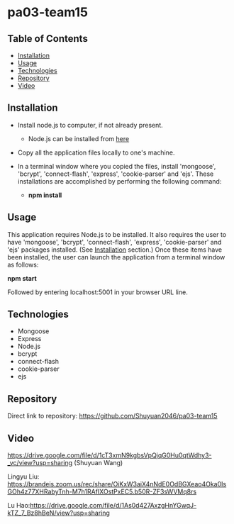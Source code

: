 # pa03-team15


## Table of Contents
* [Installation](#Installation)
* [Usage](#Usage)
* [Technologies](#Technologies)
* [Repository](#Repository)
* [Video](#Video)


## Installation

* Install node.js to computer, if not already present.
    * Node.js can be installed from [here](https://nodejs.org/en/)
* Copy all the application files locally to one's machine.
* In a terminal window where you copied the files, install 'mongoose', 'bcrypt', 'connect-flash', 'express', 'cookie-parser' and 'ejs'.    These installations are accomplished by performing the following command: 

    * **npm install**

## Usage

This application requires Node.js to be installed.  It also requires the user to have 'mongoose', 'bcrypt', 'connect-flash', 'express', 'cookie-parser' and 'ejs' packages installed.  (See [Installation](#installation) section.)  Once these items have been installed, the user can launch the application from a terminal window as follows:

**npm start**

Followed by entering localhost:5001 in your browser URL line.  


## Technologies

* Mongoose
* Express
* Node.js
* bcrypt
* connect-flash
* cookie-parser
* ejs

## Repository

Direct link to repository:  https://github.com/Shuyuan2046/pa03-team15 


## Video 
https://drive.google.com/file/d/1cT3xmN9kgbsVpQjqG0Hu0qtWdhy3-_vc/view?usp=sharing (Shuyuan Wang)

Lingyu Liu: https://brandeis.zoom.us/rec/share/OiKxW3aiX4nNdE0OdBGXeao4Oka0IsGOh4z77XHRabyTnh-M7h1RAfIXOstPxEC5.b50R-ZF3sWVMq8rs 

Lu Hao:https://drive.google.com/file/d/1As0d427AxzgHnYGwqJ-kTZ_7_Bz8hBeN/view?usp=sharing
